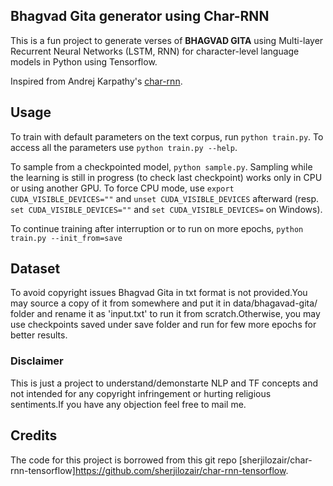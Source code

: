 ## Bhagvad Gita generator using Char-RNN
 
This is a fun project to generate verses of **BHAGVAD GITA** using Multi-layer Recurrent Neural Networks (LSTM, RNN) for character-level language models in Python using Tensorflow.

Inspired from Andrej Karpathy's [char-rnn](https://github.com/karpathy/char-rnn).

## Usage
To train with default parameters on the text corpus, run `python train.py`. To access all the parameters use `python train.py --help`.

To sample from a checkpointed model, `python sample.py`.
Sampling while the learning is still in progress (to check last checkpoint) works only in CPU or using another GPU.
To force CPU mode, use `export CUDA_VISIBLE_DEVICES=""` and `unset CUDA_VISIBLE_DEVICES` afterward
(resp. `set CUDA_VISIBLE_DEVICES=""` and `set CUDA_VISIBLE_DEVICES=` on Windows).

To continue training after interruption or to run on more epochs, `python train.py --init_from=save`

## Dataset
To avoid copyright issues Bhagvad Gita in txt format is not provided.You may source a copy of it from somewhere and put it in data/bhagavad-gita/ folder and rename it as 'input.txt' to run it from scratch.Otherwise, you may use checkpoints saved under save folder and run for few more epochs for better results.

### Disclaimer
This is just a project to understand/demonstarte NLP and TF concepts and not intended for any copyright infringement or hurting religious sentiments.If you have any objection feel free to mail me.     

## Credits
The code for this project is borrowed from this git repo [sherjilozair/char-rnn-tensorflow]https://github.com/sherjilozair/char-rnn-tensorflow.


